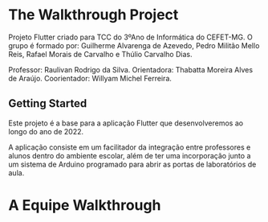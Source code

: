 # The Walkthrough Project

Projeto Flutter criado para TCC do 3ºAno de Informática do CEFET-MG.
O grupo é formado por:
Guilherme Alvarenga de Azevedo,
Pedro Militão Mello Reis,
Rafael Morais de Carvalho e
Thúlio Carvalho Dias.

Professor: Raulivan Rodrigo da Silva.
Orientadora: Thabatta Moreira Alves de Araújo.
Coorientador: Willyam Michel Ferreira.

## Getting Started

Este projeto é a base para a aplicação Flutter que desenvolveremos ao longo do ano de 2022.

A aplicação consiste em um facilitador da integração entre professores e alunos dentro do ambiente escolar, 
além de ter uma incorporação junto a um sistema de Arduino programado para abrir as portas de laboratórios de aula. 

# A Equipe Walkthrough 
